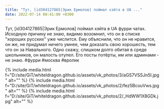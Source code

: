 ```yaml
---
title: "Тут, [id304127865|Эрик Ермолов] поймал хэйта в UA ..."
date: 2022-07-14 00:41:00 +0300
---
```


Тут, [id304127865|Эрик Ермолов] поймал хэйта в UA фурри чатах.
Исходную причину не знаю, видимо возомнил, что он в списке "хороших русских" уже числится. Ему объяснили, что он не нравится, он же, не придумал ничего умнее, чем доказать свою хорошесть, тем что он за Навального.
Одно скажу, слишком долго обитая в среде школьников, он малость отупел.
Его посты потёрты, им или админами - не знаю.
#фурри #москва #вролик


{% include media.html f="D:/site/GiT/whiteldragon.github.io/assets/vk_photos/3/aGS7VSSJn5I.jpg" alt="" %}
{% include media.html f="D:/site/GiT/whiteldragon.github.io/assets/vk_photos/2/fez5BcouVws.jpg" alt="" %}
{% include media.html f="D:/site/GiT/whiteldragon.github.io/assets/vk_photos/2/_HdWW1X8GDk.jpg" alt="" %}
